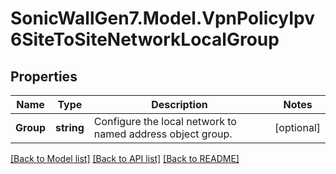 # SonicWallGen7.Model.VpnPolicyIpv6SiteToSiteNetworkLocalGroup

## Properties

Name | Type | Description | Notes
------------ | ------------- | ------------- | -------------
**Group** | **string** | Configure the local network to named address object group. | [optional] 

[[Back to Model list]](../README.md#documentation-for-models) [[Back to API list]](../README.md#documentation-for-api-endpoints) [[Back to README]](../README.md)

